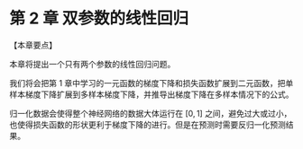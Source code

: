 # 第 2 章 双参数的线性回归

【本章要点】

本章将提出一个只有两个参数的线性回归问题。

我们将会把第 1 章中学习的一元函数的梯度下降和损失函数扩展到二元函数，把单样本梯度下降扩展到多样本梯度下降，并推导出梯度下降在多样本情况下的公式。

归一化数据会使得整个神经网络的数据大体运行在 $[0,1]$ 之间，避免过大或过小，也使得损失函数的形状更利于梯度下降的进行。但是在预测时需要反归一化预测结果。
